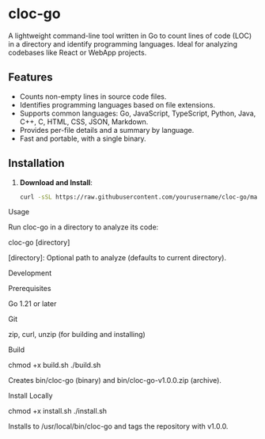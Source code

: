 # cloc-go

A lightweight command-line tool written in Go to count lines of code (LOC) in a directory and identify programming languages. Ideal for analyzing codebases like React or WebApp projects.

## Features

- Counts non-empty lines in source code files.
- Identifies programming languages based on file extensions.
- Supports common languages: Go, JavaScript, TypeScript, Python, Java, C++, C, HTML, CSS, JSON, Markdown.
- Provides per-file details and a summary by language.
- Fast and portable, with a single binary.

## Installation

1. **Download and Install**:
   ```bash
   curl -sSL https://raw.githubusercontent.com/yourusername/cloc-go/main/install.sh | bash
   ```

Usage

Run cloc-go in a directory to analyze its code:

cloc-go [directory]

[directory]: Optional path to analyze (defaults to current directory).

Development

Prerequisites

Go 1.21 or later

Git

zip, curl, unzip (for building and installing)

Build

chmod +x build.sh
./build.sh

Creates bin/cloc-go (binary) and bin/cloc-go-v1.0.0.zip (archive).

Install Locally

chmod +x install.sh
./install.sh

Installs to /usr/local/bin/cloc-go and tags the repository with v1.0.0.
